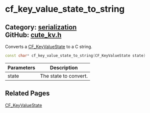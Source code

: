 # cf_key_value_state_to_string

Category: [serialization](https://github.com/RandyGaul/cute_framework/blob/master/docs/api_reference?id=serialization)  
GitHub: [cute_kv.h](https://github.com/RandyGaul/cute_framework/blob/master/include/cute_kv.h)  
---

Converts a [CF_KeyValueState](https://github.com/RandyGaul/cute_framework/blob/master/docs/serialization/cf_keyvaluestate.md) to a C string.

```cpp
const char* cf_key_value_state_to_string(CF_KeyValueState state)
```

Parameters | Description
--- | ---
state | The state to convert.

## Related Pages

[CF_KeyValueState](https://github.com/RandyGaul/cute_framework/blob/master/docs/serialization/cf_keyvaluestate.md)  
